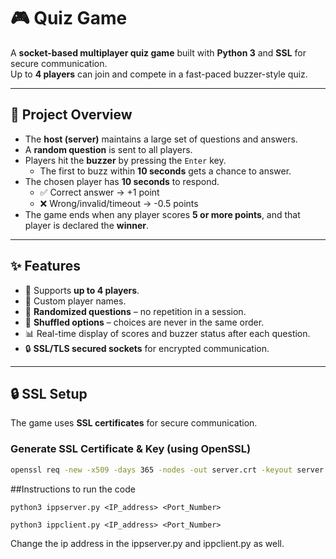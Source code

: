 # 🎮 Quiz Game

A **socket-based multiplayer quiz game** built with **Python 3** and **SSL** for secure communication.  
Up to **4 players** can join and compete in a fast-paced buzzer-style quiz.  

---

## 📖 Project Overview
- The **host (server)** maintains a large set of questions and answers.
- A **random question** is sent to all players.
- Players hit the **buzzer** by pressing the `Enter` key.  
  - The first to buzz within **10 seconds** gets a chance to answer.
- The chosen player has **10 seconds** to respond.  
  - ✅ Correct answer → +1 point  
  - ❌ Wrong/invalid/timeout → -0.5 points
- The game ends when any player scores **5 or more points**, and that player is declared the **winner**.

---

## ✨ Features
- 👥 Supports **up to 4 players**.
- 📝 Custom player names.
- 🎲 **Randomized questions** – no repetition in a session.
- 🔀 **Shuffled options** – choices are never in the same order.
- 📊 Real-time display of scores and buzzer status after each question.
- 🔒 **SSL/TLS secured sockets** for encrypted communication.

---

## 🔒 SSL Setup
The game uses **SSL certificates** for secure communication.

### Generate SSL Certificate & Key (using OpenSSL)
```bash
openssl req -new -x509 -days 365 -nodes -out server.crt -keyout server.key
```

##Instructions to run the code
```
python3 ippserver.py <IP_address> <Port_Number>
```
```
python3 ippclient.py <IP_address> <Port_Number>
```
Change the ip address in the ippserver.py and ippclient.py as well.





